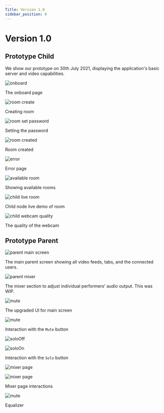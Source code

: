 ```yaml
---
Title: Version 1.0
sidebar_position: 0
---
```


# Version 1.0

## Prototype Child

We show our prototype on 30th July 2021, displaying the application's basic server and video capabilities.

![onboard](../../../static/img/software-v1-0/0-onboard.png)

The onboard page

![room create](../../../static/img/software-v1-0/1-room-create.png)

Creating room

![room set password](../../../static/img/software-v1-0/2-room-set-password.png)

Setting the password

![room created](../../../static/img/software-v1-0/3-room-created.png)

Room created

![error](../../../static/img/software-v1-0/4-error.png)

Error page

![available room](../../../static/img/software-v1-0/5-available-room.png)

Showing available rooms

![child live room](../../../static/img/software-v1-0/child-live-room.png)

Child node live demo of room

![child webcam quality](../../../static/img/software-v1-0/child-webcam-quality.png)

The quality of the webcam

## Prototype Parent

![parent main screen](../../../static/img/software-v1-0/v1-0.png)

The main parent screen showing all video feeds, tabs, and the connected users.

![parent mixer](../../../static/img/software-v1-0/v1-1.png)

The mixer section to adjust individual performers' audio output. This was WIP.

![mute](../../../static/img/software-v1-0/v1-2.png)

The upgraded UI for main screen

![mute](../../../static/img/software-v1-0/v1-3.png)

Interaction with the `Mute` button

![soloOff](../../../static/img/software-v1-0/v1-4.png)

![soloOn](../../../static/img/software-v1-0/v1-5.png)

Interaction with the `Solo` button

![mixer page](../../../static/img/software-v1-0/v1-6.png)

![mixer page](../../../static/img/software-v1-0/v1-7.png)

Mixer page interactions

![mute](../../../static/img/software-v1-0/v1-8.png)

Equalizer
